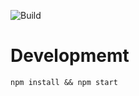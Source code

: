 ![Build](https://api.travis-ci.org/pebblecode/wfh2_frontend.svg?token=F5kJ2zgCzNfgE9rzZNys)

# Developmemt

`npm install && npm start`